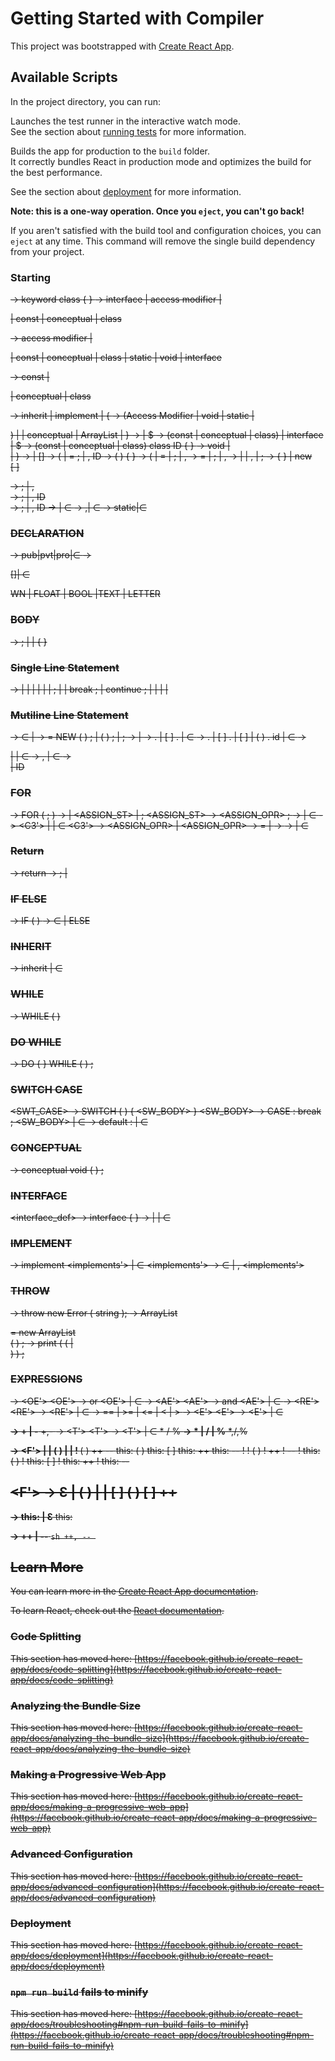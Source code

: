 # Getting Started with Compiler

This project was bootstrapped with [Create React App](https://github.com/facebook/create-react-app).

## Available Scripts

In the project directory, you can run:

Launches the test runner in the interactive watch mode.\
See the section about [running tests](https://facebook.github.io/create-react-app/docs/running-tests) for more information.

Builds the app for production to the `build` folder.\
It correctly bundles React in production mode and optimizes the build for the best performance.

See the section about [deployment](https://facebook.github.io/create-react-app/docs/deployment) for more information.

**Note: this is a one-way operation. Once you `eject`, you can't go back!**

If you aren't satisfied with the build tool and configuration choices, you can `eject` at any time. This command will remove the single build dependency from your project.

### Starting
<S> -> keyword <idefs> <am> <chmod> class <ID> <inh> { <cbody> } <defs>
<idefs> -> interface <interfacedef> | access modifier | <DT> | const | conceptual | class

<am> -> access modifier | <DT> | const | conceptual | class | static | void | interface

<chmod> -> const | <DT> | conceptual | class

<inh> -> inherit <ID> | implement | {
<cbody> -> (Access Modifier | void | static | <DT>) <am> <TM> <cbody1> | <ID> <objdec> <cbody> | conceptual <conceptual> <cbody> | ArrayList <ArrayList> | }
<defs> -> <am> <defs1> | $
<defs1> -> (const | conceptual | class) <classdef> <defs> | interface <interfacedef> <defs> | $
<classdef> -> (const | conceptual | class) <chmod> class ID <inh> <implement> { <Cbody> }
<cbody1> -> void <ID> <fn> <cbody> | <DT> <Orarr> | }
<Orarr> -> <ID> <orFn> <Cbody> | [] <ID> <orarrfn> <cbody>
<orarrfn> -> ( <Fn> | = <arrInit1> ; | , ID <oArrInit> <list2>
<fn> -> ( <Pl> ) { <Mst> }
<orFn> -> ( <fn> | = <init> <list> | ; | , <ID> <Init> <List>
<init> ->  =  <oArrInit> | ; | ,
<oarrinit> ->  <OE> | <ArrInit1> | , | ;
<arrInit1> -> { <arrvar> } | new <DT> [ <OE> ]

<list> -> ; | , <ID>  <INIT>  <list>  
<fnList> -> ;  |  ,  ID  <INIT>  <fnList>  
<List2> -> ;  |  ,  ID  <oArrInit>  <List2> 
 <Arr-var> -> <Oe><Arr-var1>| ∈
<Arr-var1> -> ,<Oe><Arr-var1>| ∈
<TM> -> static|∈

### DECLARATION
<Am> -> pub|pvt|pro|∈
<DEC> -> <DT> <Arr> <ID> <INIT> <fnLIST>
<Arr>	[]| ∈
<DT>	WN  | FLOAT  | BOOL  |TEXT | LETTER

### BODY
<BODY> -> ;  |  <SST>  |  {  <MST>  }

### Single Line Statement
<SST> -> <DEC> | <IF-ELSE> | <DO-WHILE> | <WHILE-ST> | <FOR-ST> | <SWITCH-ST> | <INC-DEC> <ID> <X> ; | <ID> <OTHER> | break ; | continue ; | <return> | <throw> | <print> | <ArrayList>

### Mutiline Line Statement
<MST> -> ∈  |  <SST>  <MST>
<OTHER> -> <ID> = NEW <ID> ( <PL> ) ; | <Y> ( <PL> ) ; | <X> <OTHER2> ;
<OTHER2> -> <ASSIGN-OPR> <OE> | <INC-DEC>
<Y> ->	. <ID> <Y> | [ <OE> ] . <ID> <Y> | ∈
<X> -> . <ID> <X> | [ <OE> ] . <ID> <X> | [ <OE> ] | ( <PL> ) . id <X> | ∈
<PL> -> <DT> <AR> <ID> <PL1> | <ID> <AR> <ID> <PL1> | ∈
<PL1> -> , <P2> | ∈
<PL2> -> <DT> <AR> <ID> <PL1> | <ID> <AR> ID <PL1>

### FOR
<FOR-ST> -> FOR ( <C1> <C2> ; <C3> )  <BODY>
<C1> ->	<DEC> | <ASSIGN_ST> | ;
<ASSIGN_ST>	-> <ID> <X> <ASSIGN_OPR> <OE> ;
<C2> -> <OE> | ∈
<C3> -> <ID> <X> <C3'> | <INC-DEC> <INC-DEC-ST1> | ∈
<C3'> -> <ASSIGN_OPR> <OE> | <INC-DEC-ST>
<ASSIGN_OPR> -> =  |  <CMPD-ASS-OPR>
<INC-DEC-ST> -> <INC-DEC> <INC-DEC-ST1>
<INC-DEC-ST1> -> <ID> <X> | ∈

### Return
<return> -> return <return1>
<return1> -> ; | <OE> <return1>

### IF ELSE
<IF-ELSE> -> IF ( <OE> ) <BODY> <OELSE>
<OELSE> -> ∈ | ELSE <BODY>

### INHERIT
<inh> -> inherit <ID> | ∈

### WHILE
<WHILE-ST> -> WHILE ( <OE> ) <BODY> 

### DO WHILE
<DO-WHILE> -> DO { <MST> } WHILE ( <OE> ) ;

### SWITCH CASE
<SWT_CASE> -> SWITCH ( <OE> ) { <SW_BODY> <DEFAULT> }
<SW_BODY> -> CASE <ID> : <BODY> break ; <SW_BODY> | ∈
<DEFAULT> -> default : <Body> | ∈

### CONCEPTUAL
<CONCEPTUAL> -> conceptual void <ID> ( <PL> ) ;

### INTERFACE
<interface_def> -> interface <ID> <inh> { <interface-body> }
<interface-body> ->	<dec> <interface-body> | <CONCEPTUAL> <interface-body> | ∈

### IMPLEMENT
<implement> -> implement <ID> <implements'> | ∈
<implements'> -> ∈ | , <ID> <implements'>

### THROW
<throw> -> throw new Error ( string );
<ArrayList> -> ArrayList <DT> <ID> = new ArrayList <DT> ( ) ;
<print> -> print ( (<ID> | <DT>) ) ;

### EXPRESSIONS
<OE> -> <AE> <OE'>
<OE'> -> or <AE> <OE'> | ∈
<AE> -> <RE> <AE'>
<AE'> -> and <RE> <AE'> | ∈
<RE> -> <E> <RE'>
<RE'> -> <ROP> <E> <RE'> | ∈
<ROP> -> == | >= | <= | < | >
<E> -> <T> <E'>
<E'> -> <PM> <T> <E'> | ∈

**<PM> -> + | -**
+,-
<T> ->  <F> <T'>
<T'> -> <MDM> <F> <T'> | ∈
* 
/ 
% 
**<MDM> -> * | / | %**
*,/,%

**<F> -> <This> <ID> <F'>  | <CONST> | ( <OE> ) | <INC-DEC> <ID> | ! <F>** 
<CONST>
( <OE> )
++ <ID>
-- <ID>
this: <ID> ( <PL> )
this: <ID> [ <OE> ]
this: <ID> ++
this: <ID> --
! <CONST>
! ( <OE> )
! ++ <ID>
! -- <ID>
! this: <ID> ( <PL> )
! this: <ID> [ <OE> ]
! this: <ID> ++
! this: <ID> --

**<F'> ->  Ɛ | ( <PL> ) | <INC-DEC> | [ <OE> ]**
( <PL> )
[ <OE> ]
++
--

**<This> -> this: | Ɛ**
this:

**<INC-DEC> -> ++ | --**
```sh ++, -- ```

## Learn More

You can learn more in the [Create React App documentation](https://facebook.github.io/create-react-app/docs/getting-started).

To learn React, check out the [React documentation](https://reactjs.org/).

### Code Splitting

This section has moved here: [https://facebook.github.io/create-react-app/docs/code-splitting](https://facebook.github.io/create-react-app/docs/code-splitting)

### Analyzing the Bundle Size

This section has moved here: [https://facebook.github.io/create-react-app/docs/analyzing-the-bundle-size](https://facebook.github.io/create-react-app/docs/analyzing-the-bundle-size)

### Making a Progressive Web App

This section has moved here: [https://facebook.github.io/create-react-app/docs/making-a-progressive-web-app](https://facebook.github.io/create-react-app/docs/making-a-progressive-web-app)

### Advanced Configuration

This section has moved here: [https://facebook.github.io/create-react-app/docs/advanced-configuration](https://facebook.github.io/create-react-app/docs/advanced-configuration)

### Deployment

This section has moved here: [https://facebook.github.io/create-react-app/docs/deployment](https://facebook.github.io/create-react-app/docs/deployment)

### `npm run build` fails to minify

This section has moved here: [https://facebook.github.io/create-react-app/docs/troubleshooting#npm-run-build-fails-to-minify](https://facebook.github.io/create-react-app/docs/troubleshooting#npm-run-build-fails-to-minify)

